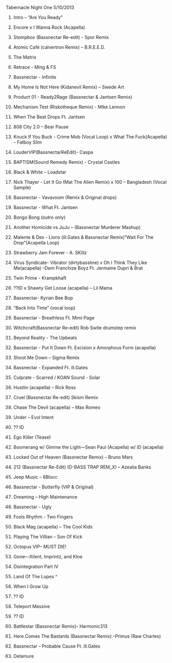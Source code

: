 Tabernacle Night One 5/10/2013

  1. Intro – “Are You Ready”

  2. Encore x I Wanna Rock (Acapella)

  3. Stompbox (Bassnectar Re-edit) - Spor Remix

  4. Atomic Café (calvertron Remix) – B.R.E.E.D.

  5. The Matrix

  6. Retrace - Ming & FS 

  7. Bassnectar - Infinite

  8. My Home Is Not Here (Kidanevil Remix) – Swede Art

  9. Product 01 - Ready2Rage (Bassnectar & Jantsen Remix)

  10. Mechanism Test (Riskotheque Remix) - MIke Lennon

  11. When The Beat Drops Ft. Jantsen

  12. 808 City 2.0 – Bear Pause

  13. Knuck If You Buck - Crime Mob (Vocal Loop) x What The Fuck(Acapella) – Fatboy Slim

  14. LouderVIP(BassnectarReEdit)- Caspa 

  15. BAPTISM(Sound Remedy Remix) - Crystal Castles 

  16. Black & White – Loadstar

  17. Nick Thayer - Let It Go (Mat The Alien Remix) x 100 – Bangladesh (Vocal Sample)

  18. Bassnectar - Vavavoom (Remix & Original drops)

  19. Bassnectar - What Ft. Jantsen

  20. Bongo Bong (outro only) 

  21. Another Homicide vs JuJu – (Bassnectar Murderer Mashup)

  22. Malente & Dex - Lions (ill.Gates & Bassnectar Remix)“Wait For The Drop”(Acapella Loop)

  23. Strawberry Jam Forever - A. SKillz

  24. Virus Syndicate- Vibrator (dirtybassline) x Oh I Think They Like Me(acapella) –Dem Franchize Boyz Ft. Jermaine Dupri & Brat

  25. Twin Prime - Krampkhaft 

  26. ??ID x Shawty Get Loose (acapella) – Lil Mama

  27. Bassnectar- Kyrian Bee Bop

  28. “Back Into Time” (vocal loop)

  29. Bassnectar - Breathless Ft. Mimi Page

  30. Witchcraft(Bassnectar Re-edit) Rob Swite drumstep remix

  31. Beyond Reality - The Upbeats

  32. Bassnectar - Put It Down Ft. Excision x Amorphous Form (acapella)

  33. Shoot Me Down – Sigma Remix

  34. Bassnectar - Expanded Ft. ill.Gates 

  35. Culprate - Scarred / KOAN Sound - Solar 

  36. Hustlin (acapella) – Rick Ross

  37. Cruel (Bassnectar Re-edit) Skism Remix

  38. Chase The Devil (acapella) – Max Romeo

  39. Under – Evol Intent

  40. ?? ID

  41. Ego Killer (Tease)

  42. Boomerang w/ Gimme the Light—Sean Paul (Acapella) w/ ID (acapella)

  43. Locked Out of Heaven (Bassnectar Remix) – Bruno Mars

  44. 212 (Bassnectar Re-Edit) (D-BASS TRAP REM_X) – Azealia Banks

  45. Jeep Music – 6Blocc

  46. Bassnectar - Butterfly (VIP & Original)

  47. Dreaming – High Maintenance

  48. Bassnectar - Ugly

  49. Fools Rhythm - Two Fingers 

  50. Black Mag (acapella) – The Cool Kids

  51. Playing The Villian – Son Of Kick

  52. Octopus VIP– MUST DIE! 

  53. Gone—Xilent, Imprintz, and Kloe

  54. Disintegration Part IV 

  55. Land Of The Lupes ^

  56. When I Grow Up

  57. ?? ID 

  58. Teleport Massive

  59. ?? ID

  60. Battlestar (Bassnectar Remix)- Harmonic313 

  61. Here Comes The Bastards (Bassnectar Remix) -Primus (Raw Charles)

  62. Bassnectar - Probable Cause Ft. ill.Gates

  63. Delamure

